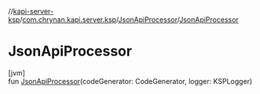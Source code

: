 //[kapi-server-ksp](../../../index.md)/[com.chrynan.kapi.server.ksp](../index.md)/[JsonApiProcessor](index.md)/[JsonApiProcessor](-json-api-processor.md)

# JsonApiProcessor

[jvm]\
fun [JsonApiProcessor](-json-api-processor.md)(codeGenerator: CodeGenerator, logger: KSPLogger)
